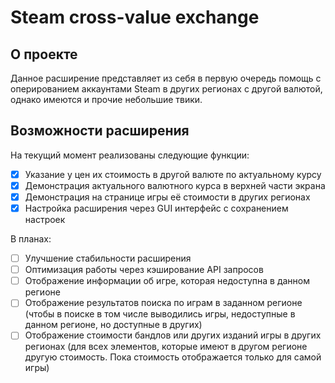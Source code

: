 # Steam cross-value exchange
## О проекте
Данное расширение представляет из себя в первую очередь помощь с оперированием аккаунтами Steam в других регионах с другой валютой, однако имеются и прочие небольшие твики.

## Возможности расширения
На текущий момент реализованы следующие функции:
- [x] Указание у цен их стоимость в другой валюте по актуальному курсу
- [x] Демонстрация актуального валютного курса в верхней части экрана
- [x] Демонстрация на странице игры её стоимости в других регионах
- [x] Настройка расширения через GUI интерфейс с сохранением настроек

В планах:
- [ ] Улучшение стабильности расширения
- [ ] Оптимизация работы через кэширование API запросов
- [ ] Отображение информации об игре, которая недоступна в данном регионе
- [ ] Отображение результатов поиска по играм в заданном регионе (чтобы в поиске в том числе выводились игры, недоступные в данном регионе, но доступные в других)
- [ ] Отображение стоимости бандлов или других изданий игры в других регионах (для всех элементов, которые имеют в другом регионе другую стоимость. Пока стоимость отображается только для самой игры)
